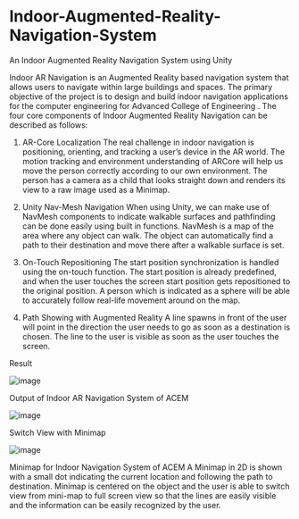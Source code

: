 # Indoor-Augmented-Reality-Navigation-System
An Indoor Augmented Reality Navigation System using Unity

Indoor AR Navigation is an Augmented Reality based navigation system that allows users to navigate within large buildings and spaces. The primary objective of the project is to design and build indoor navigation applications for the computer engineering for Advanced College of Engineering . 
The four core components of Indoor Augmented Reality Navigation can be described as follows:
1. AR-Core Localization
The real challenge in indoor navigation is positioning, orienting, and tracking a user’s device in the AR world. The motion tracking and environment understanding of ARCore will help us move the person correctly according to our own environment. The person has a camera as a child that looks straight down and renders its view to a raw image used as a Minimap.

2. Unity Nav-Mesh Navigation
When using Unity, we can make use of NavMesh components to indicate walkable surfaces and pathfinding can be done easily using built in functions. NavMesh is a map of the area where any object can walk. The object can automatically find a path to their destination and move there after a walkable surface is set.  
3. On-Touch Repositioning
The start position synchronization is handled using the on-touch function. The start position is already predefined, and when the user touches the screen start position gets repositioned to the original position. A person which is indicated as a sphere will be able to accurately follow real-life movement around on the map.

4. Path Showing with Augmented Reality
A line spawns in front of the user will point in the direction the user needs to go as soon as a destination is chosen. The line to the user is visible as soon as the user touches the screen.

Result

![image](https://user-images.githubusercontent.com/108611184/178309600-a4790180-848b-46fd-8cd3-5d3e53b5d8b1.png)

Output of Indoor AR Navigation System of ACEM


![image](https://user-images.githubusercontent.com/108611184/178309680-af282e15-1629-4a55-9417-af28271d208f.png)

Switch View with Minimap


![image](https://user-images.githubusercontent.com/108611184/178310286-61c1b52e-74d0-4275-85a2-fc10d17600a1.png)

Minimap for Indoor Navigation System of ACEM
A Minimap in 2D is shown with a small dot indicating the current location and following the path to destination. Minimap is centered on the object and the user is able to switch view from mini-map to full screen view so that the lines are easily visible and the information can be easily recognized by the user.
